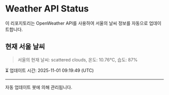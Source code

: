 
# Weather API Status

이 리포지토리는 OpenWeather API를 사용하여 서울의 날씨 정보를 자동으로 업데이트합니다.

## 현재 서울 날씨
> 서울의 현재 날씨: scattered clouds, 온도: 10.76°C, 습도: 87%

⏳ 업데이트 시간: 2025-11-01 09:19:49 (UTC)

---
자동 업데이트 봇에 의해 관리됩니다.

